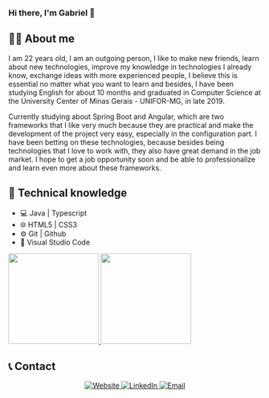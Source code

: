 ### Hi there, I'm Gabriel 👋

<!--
**GabrielFaria23/GabrielFaria23** is a ✨ _special_ ✨ repository because its `README.md` (this file) appears on your GitHub profile.!-->
## **:man_technologist: About me**
I am 22 years old, I am an outgoing person, I like to make new friends, learn about new technologies, improve my knowledge in technologies I already know, exchange ideas with more experienced people, I believe this is essential no matter what you want to learn and besides, I have been studying English for about 10 months and graduated in Computer Science at the University Center of Minas Gerais - UNIFOR-MG, in late 2019. 

Currently studying about Spring Boot and Angular, which are two frameworks that I like very much because they are practical and make the development of the project very easy, especially in the configuration part. I have been betting on these technologies, because besides being technologies that I love to work with, they also have great demand in the job market. I hope to get a job opportunity soon and be able to professionalize and learn even more about these frameworks.

## **🧰 Technical knowledge**
- 💻 Java | Typescript
- 🌐 HTML5 | CSS3
- ⚙️ Git | Github
- 🔧 Visual Studio Code


<a href="https://github.com/GabrielFaria23">
  <img height="180em" src="https://github-readme-stats.vercel.app/api?username=GabrielFaria23&theme=buefy&show_icons=true" />
  <img height="180em" src="https://github-readme-stats.vercel.app/api/top-langs/?username=GabrielFaria23&theme=buefy&layout=compact" />
</a>

## **📞 Contact**
<p align="center">
  <a href="https://gabrielfaria.herokuapp.com/">
    <img alt="Website" src="https://img.shields.io/badge/Website-gabrielfaria.herokuapp.app-blue?style=flat-square&logo=google-chrome">
  </a>
  <a href="https://www.linkedin.com/in/gabrielnunesfaria/">
    <img alt="LinkedIn" src="https://img.shields.io/badge/LinkedIn-Gabriel%20Faria-blue?style=flat-square&logo=linkedin">
  </a>
  <a href="mailto:gabrielnunesfariapta@hotmail.com">
    <img alt="Email" src="https://img.shields.io/badge/Email-gabrielnunesfariapta@hotmail.com-blue?style=flat-square&logo=appveyor">
  </a>
</p>
